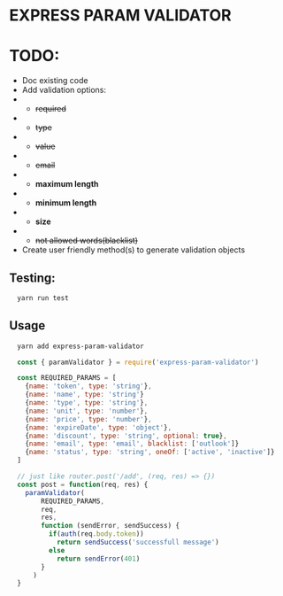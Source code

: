EXPRESS PARAM VALIDATOR
===

# TODO:
* Doc existing code
* Add validation options: 
* * ~~required~~
* * ~~type~~
* * ~~value~~
* * ~~email~~
* * **maximum length**
* * **minimum length**
* * **size**
* * ~~not allowed words(blacklist)~~
* Create user friendly method(s) to generate validation objects

## Testing:
```bash
  yarn run test
```

## Usage
```bash
  yarn add express-param-validator
```

```javascript
  const { paramValidator } = require('express-param-validator')

  const REQUIRED_PARAMS = [
    {name: 'token', type: 'string'},
    {name: 'name', type: 'string'}
    {name: 'type', type: 'string'},
    {name: 'unit', type: 'number'},
    {name: 'price', type: 'number'},
    {name: 'expireDate', type: 'object'},
    {name: 'discount', type: 'string', optional: true},
    {name: 'email', type: 'email', blacklist: ['outlook']}
    {name: 'status', type: 'string', oneOf: ['active', 'inactive']}
  ]

  // just like router.post('/add', (req, res) => {})
  const post = function(req, res) {
    paramValidator(
        REQUIRED_PARAMS,
        req,
        res, 
        function (sendError, sendSuccess) {
          if(auth(req.body.token))
            return sendSuccess('successfull message')
          else
            return sendError(401)
        }
      )
  }
```


